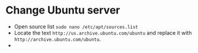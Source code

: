 # Change Ubuntu server 
- Open source list
	`sudo nano /etc/apt/sources.list`
- Locate the text `http://us.archive.ubuntu.com/ubuntu` and replace it with `http://archive.ubuntu.com/ubuntu`.
- 